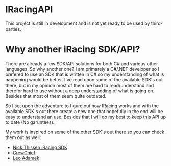# IRacingAPI

This project is still in development and is not yet ready to be used by third-parties.

# Why another iRacing SDK/API?

There are already a few SDK/API solutions for both C# and various other languages. So why another one?
I am primarely a C#/.NET developer so I prefered to use an SDK that is written in C# so my understanding of what is happening would be better.
I've read upon some of the available SDK's out there, but in my opinion most of them are hard to read/understand and therefor hard to use without a deep understanding of what is going on. Besides that most of them seem quite outdated.

So I set upon the adventure to figure out how IRacing works and with the available SDK's out there create a new one that hopefully in the end will be easy to understand an use. Besides that I will do my best to keep this API up to date (No garuntees).

My work is inspired on some of the other SDK's out there so you can check them out as well:

- [Nick Thissen iRacing SDK](https://github.com/NickThissen/iRacingSdkWrapper)
- [CrewChief](https://gitlab.com/mr_belowski/CrewChiefV4/-/tree/master)
- [Leo Adamek](https://docs.rs/crate/iracing/latest)
